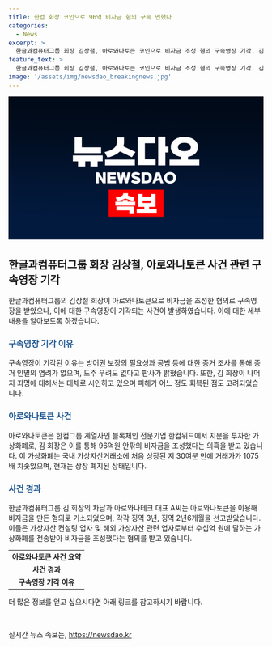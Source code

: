 ```yaml
---
title: 한컴 회장 코인으로 96억 비자금 혐의 구속 면했다
categories:
  - News
excerpt: >
  한글과컴퓨터그룹 회장 김상철, 아로와나토큰 코인으로 비자금 조성 혐의 구속영장 기각. 김판사 방어권 보장 필요하고 공범 증거조사 중 증거인멸 우려 없어고 밝혀. 김 회장은 96억원 안팎 비자금 조성 의혹, 아로와나토큰으로 한컴그룹 계열사인 블록체인 전문기업 한컴위드에서 지분 투자한 가상화폐다. 2021년 국회 행정안전위원회에서 양기대 의원이 관련 의혹 제기하여 논란.
feature_text: >
  한글과컴퓨터그룹 회장 김상철, 아로와나토큰 코인으로 비자금 조성 혐의 구속영장 기각. 김판사 방어권 보장 필요하고 공범 증거조사 중 증거인멸 우려 없어고 밝혀. 김 회장은 96억원 안팎 비자금 조성 의혹, 아로와나토큰으로 한컴그룹 계열사인 블록체인 전문기업 한컴위드에서 지분 투자한 가상화폐다. 2021년 국회 행정안전위원회에서 양기대 의원이 관련 의혹 제기하여 논란.
image: '/assets/img/newsdao_breakingnews.jpg'
---
```


<p><img src="/assets/img/newsdao_breakingnews.jpg" alt="bookingtag 속보" /></p>

<h2 data-ke-size="size26">한글과컴퓨터그룹 회장 김상철, 아로와나토큰 사건 관련 구속영장 기각</h2>

<p data-ke-size="size16">한글과컴퓨터그룹의 김상철 회장이 아로와나토큰으로 비자금을 조성한 혐의로 구속영장을 받았으나, 이에 대한 구속영장이 기각되는 사건이 발생하였습니다. 이에 대한 세부 내용을 알아보도록 하겠습니다.</p>

<h3><b><span style="color: #1a5490;">구속영장 기각 이유</span></b></h3>

<p data-ke-size="size16">구속영장이 기각된 이유는 방어권 보장의 필요성과 공범 등에 대한 증거 조사를 통해 증거 인멸의 염려가 없으며, 도주 우려도 없다고 판사가 밝혔습니다. 또한, 김 회장이 나머지 죄명에 대해서는 대체로 시인하고 있으며 피해가 어느 정도 회복된 점도 고려되었습니다.</p>

<h3><b><span style="color: #1a5490;">아로와나토큰 사건</span></b></h3>

<p data-ke-size="size16">아로와나토큰은 한컴그룹 계열사인 블록체인 전문기업 한컴위드에서 지분을 투자한 가상화폐로, 김 회장은 이를 통해 96억원 안팎의 비자금을 조성했다는 의혹을 받고 있습니다. 이 가상화폐는 국내 가상자산거래소에 처음 상장된 지 30여분 만에 거래가가 1075배 치솟았으며, 현재는 상장 폐지된 상태입니다.</p>

<h3><b><span style="color: #1a5490;">사건 경과</span></b></h3>

<p data-ke-size="size16">한글과컴퓨터그룹 김 회장의 차남과 아로와나테크 대표 A씨는 아로와나토큰을 이용해 비자금을 만든 혐의로 기소되었으며, 각각 징역 3년, 징역 2년6개월을 선고받았습니다. 이들은 가상자산 컨설팅 업자 및 해외 가상자산 관련 업자로부터 수십억 원에 달하는 가상화폐를 전송받아 비자금을 조성했다는 혐의를 받고 있습니다.</p>

<table>
    <tr>
        <td style="text-align: center; height: 17px;"><b>아로와나토큰 사건 요약</b></td>
    </tr>
    <tr>
        <td style="text-align: center; height: 17px;"><b>사건 경과</b></td>
    </tr>
    <tr>
        <td style="text-align: center; height: 17px;"><b>구속영장 기각 이유</b></td>
    </tr>
</table>

<p data-ke-size="size16">더 많은 정보를 얻고 싶으시다면 아래 링크를 참고하시기 바랍니다.</p>

<p data-ke-size="size16">&nbsp;</p>
실시간 뉴스 속보는, <a href="https://newsdao.kr" rel="dofollow">https://newsdao.kr</a>


